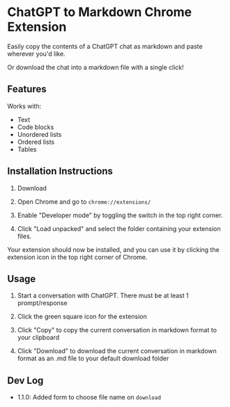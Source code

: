 # ChatGPT to Markdown Chrome Extension

Easily copy the contents of a ChatGPT chat as markdown and paste wherever you'd like.

Or download the chat into a markdown file with a single click!

## Features

Works with:

- Text
- Code blocks
- Unordered lists
- Ordered lists
- Tables

## Installation Instructions

1. Download

1. Open Chrome and go to `chrome://extensions/`

1. Enable "Developer mode" by toggling the switch in the top right corner.

1. Click "Load unpacked" and select the folder containing your extension files.

Your extension should now be installed, and you can use it by clicking the extension icon in the top right corner of Chrome.

## Usage

1. Start a conversation with ChatGPT. There must be at least 1 prompt/response

1. Click the green square icon for the extension

1. Click "Copy" to copy the current conversation in markdown format to your clipboard

1. Click "Download" to download the current conversation in markdown format as an .md file to your default download folder

## Dev Log

- 1.1.0: Added form to choose file name on `download`
